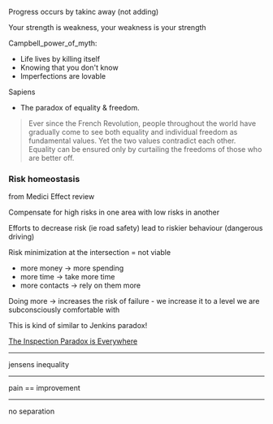 Progress occurs by takinc away (not adding)

Your strength is weakness, your weakness is your strength


Campbell_power_of_myth:
- Life lives by killing itself
- Knowing that you don't know
- Imperfections are lovable

Sapiens
- The paradox of equality & freedom.
> Ever since the French Revolution, people throughout the world have gradually come to see both equality and individual freedom as fundamental values. Yet the two values contradict each other. Equality can be ensured only by curtailing the freedoms of those who are better off.


### Risk homeostasis

from Medici Effect review

Compensate for high risks in one area with low risks in another

Efforts to decrease risk (ie road safety) lead to riskier behaviour (dangerous driving)

Risk minimization at the intersection = not viable

- more money -> more spending
- more time -> take more time
- more contacts -> rely on them more

Doing more -> increases the risk of failure - we increase it to a level we are subconsciously comfortable with

This is kind of similar to Jenkins paradox!

[The Inspection Paradox is Everywhere](http://allendowney.blogspot.com/2015/08/the-inspection-paradox-is-everywhere.html?m=1)

---

jensens inequality

---

pain == improvement

---

no separation
